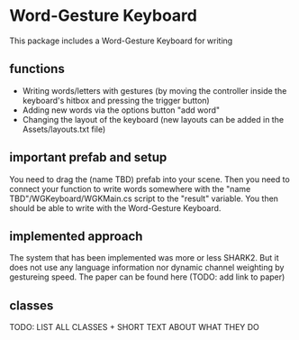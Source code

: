 # Word-Gesture Keyboard
This package includes a Word-Gesture Keyboard for writing

## functions
- Writing words/letters with gestures (by moving the controller inside the keyboard's hitbox and pressing the trigger button)
- Adding new words via the options button "add word"
- Changing the layout of the keyboard (new layouts can be added in the Assets/layouts.txt file)

## important prefab and setup
You need to drag the (name TBD) prefab into your scene. Then you need to connect your function to write words somewhere with the "name TBD"/WGKeyboard/WGKMain.cs script to the "result" variable.
You then should be able to write with the Word-Gesture Keyboard.


## implemented approach
The system that has been implemented was more or less SHARK2. But it does not use any language information nor dynamic channel weighting by gestureing speed. 
The paper can be found here (TODO: add link to paper)


## classes
TODO: LIST ALL CLASSES + SHORT TEXT ABOUT WHAT THEY DO